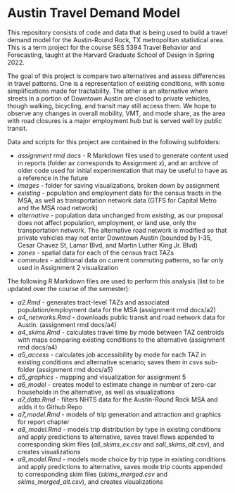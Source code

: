 # Austin Travel Demand Model

This repository consists of code and data that is being used to build a travel demand model for the Austin-Round Rock, TX metropolitan statistical area. This is a term project for the course SES 5394 Travel Behavior and Forecasting, taught at the Harvard Graduate School of Design in Spring 2022. 

The goal of this project is compare two alternatives and assess differences in travel patterns. One is a representation of existing conditions, with some simplifications made for tractability. The other is an alternative where streets in a portion of Downtown Austin are closed to private vehicles, though walking, bicycling, and transit may still access them. We hope to observe any changes in overall mobility, VMT, and mode share, as the area with road closures is a major employment hub but is served well by public transit.

Data and scripts for this project are contained in the following subfolders:

* *assignment rmd docs* - R Markdown files used to generate content used in reports (folder a*x* corresponds to Assignment *x*), and an archive of older code used for initial experimentation that may be useful to have as a reference in the future
* *images* - folder for saving visualizations, broken down by assignment
* *existing* - population and employment data for the census tracts in the MSA, as well as transportation network data (GTFS for Capital Metro and the MSA road network) 
* *alternative* - population data unchanged from *existing*, as our proposal does not affect population, employment, or land use, only the transportation network. The alternative road network is modified so that private vehicles may not enter Downtown Austin (bounded by I-35, Cesar Chavez St, Lamar Blvd, and Martin Luther King Jr. Blvd)
* *zones* - spatial data for each of the census tract TAZs
* *commutes* - additional data on current commuting patterns, so far only used in Assignment 2 visualization

The following R Markdown files are used to perform this analysis (list to be updated over the course of the semester):

* *a2.Rmd* - generates tract-level TAZs and associated population/employment data for the MSA (assignment rmd docs/a2)
* *a4_networks.Rmd* - downloads public transit and road network data for Austin. (assignment rmd docs/a4)
* *a4_skims.Rmd* - calculates travel time by mode between TAZ centroids with maps comparing existing conditions to the alternative (assignment rmd docs/a4)
* *a5_access* - calculates job accessibility by mode for each TAZ in existing conditions and alternative scenario; saves them in *csvs* sub-folder (assignment rmd docs/a5)
* *a5_graphics* - mapping and visualization for assignment 5
* *a6_model* - creates model to estimate change in number of zero-car households in the alternative, as well as visualizations 
* *a7_data.Rmd* - filters NHTS data for the Austin-Round Rock MSA and adds it to Github Repo
* *a7_model.Rmd* - models of trip generation and attraction and graphics for report chapter
* *a8_model.Rmd* - models trip distribution by type in existing conditions and apply predictions to alternative, saves travel flows appended to corresponding skim files (*all_skims_ex.csv* and *sall_skims_alt.csv*), and creates visualizations
* *a9_model.Rmd* - models mode choice by trip type in existing conditions and apply predictions to alternative, saves mode trip counts appended to corresponding skim files (*skims_merged.csv* and *skims_merged_alt.csv*), and creates visualizations